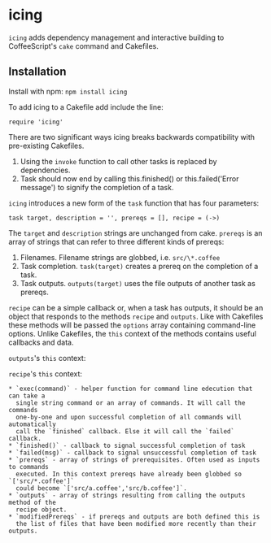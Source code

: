 # icing

`icing` adds dependency management and interactive building to CoffeeScript's `cake` 
command and Cakefiles.

## Installation

Install with npm: `npm install icing`

To add icing to a Cakefile add include the line:

    require 'icing'

There are two significant ways icing breaks backwards compatibility with pre-existing
Cakefiles.

1. Using the `invoke` function to call other tasks is replaced by dependencies.
2. Task should now end by calling this.finished() or
   this.failed('Error message') to signify the completion of a task.

`icing` introduces a new form of the `task` function that has four parameters:

    task target, description = '', prereqs = [], recipe = (->)

The `target` and `description` strings are unchanged from cake. `prereqs` is an
array of strings that can refer to three different kinds of prereqs:

1. Filenames. Filename strings are globbed, i.e. `src/\*.coffee`
2. Task completion. `task(target)` creates a prereq on the completion of a task.
3. Task outputs. `outputs(target)` uses the file outputs of another task as prereqs. 

`recipe` can be a simple callback or, when a task has outputs, it should be an object
that responds to the methods `recipe` and `outputs`. Like with Cakefiles these
methods will be passed the `options` array containing command-line options. Unlike 
Cakefiles, the `this` context of the methods contains useful callbacks and data.

`outputs`'s `this` context:

`recipe`'s `this` context:

    * `exec(command)` - helper function for command line edecution that can take a 
      single string command or an array of commands. It will call the commands 
      one-by-one and upon successful completion of all commands will automatically 
      call the `finished` callback. Else it will call the `failed` callback.
    * `finished()` - callback to signal successful completion of task
    * `failed(msg)` - callback to signal unsuccessful completion of task
    * `prereqs` - array of strings of prerequisites. Often used as inputs to commands
      executed. In this context prereqs have already been globbed so `['src/*.coffee']`
      could become `['src/a.coffee','src/b.coffee']`.
    * `outputs` - array of strings resulting from calling the outputs method of the
      recipe object.
    * `modifiedPrereqs` - if prereqs and outputs are both defined this is
      the list of files that have been modified more recently than their outputs.


